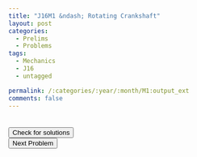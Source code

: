 ```yaml
---
title: "J16M1 &ndash; Rotating Crankshaft"
layout: post
categories:
  - Prelims
  - Problems
tags:
  - Mechanics
  - J16
  - untagged

permalink: /:categories/:year/:month/M1:output_ext
comments: false
---
```

<object data="2016J1M.pdf" type="application/pdf" width="100%" height="500"></object>

<div class='navbar'>
	<div float='left'><button onclick="window.location='T3.html'" style='visibility: hidden;'>Previous Problem</button></div>
	<div float='center'><button onclick="window.location='https://princetonprelim.com/prelim/34/'">Check for solutions</button></div>
	<div float='right'><button onclick="window.location='M2.html'" > Next Problem</button></div>
</div>
